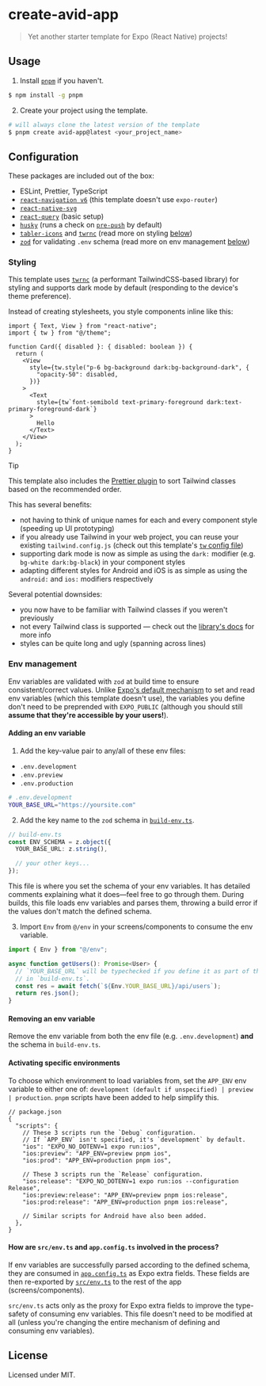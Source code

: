 # create-avid-app

> Yet another starter template for Expo (React Native) projects!


## Usage
1. Install [`pnpm`](https://pnpm.io) if you haven't.
```sh
$ npm install -g pnpm
```

2. Create your project using the template.
```sh
# will always clone the latest version of the template
$ pnpm create avid-app@latest <your_project_name>
```


## Configuration
These packages are included out of the box:
- ESLint, Prettier, TypeScript
- [`react-navigation v6`](https://reactnavigation.org) (this template doesn't use `expo-router`)
- [`react-native-svg`](https://github.com/kristerkari/react-native-svg-transformer)
- [`react-query`](https://tanstack.com/query/latest/docs/framework/react/installation) (basic setup)
- [`husky`](https://github.com/typicode/husky) (runs a check on [`pre-push`](./.husky/pre-push) by default)
- [`tabler-icons`](https://tabler.io/icons) and [`twrnc`](https://github.com/jaredh159/tailwind-react-native-classnames)
    (read more on styling [below](#styling))
- [`zod`](https://zod.dev) for validating `.env` schema (read more on env management [below](#env-management))

### Styling
This template uses [`twrnc`]((https://github.com/jaredh159/tailwind-react-native-classnames))
(a performant TailwindCSS-based library) for styling and supports dark mode by default
(responding to the device's theme preference).

Instead of creating stylesheets, you style components inline like this:
```tsx
import { Text, View } from "react-native";
import { tw } from "@/theme";

function Card({ disabled }: { disabled: boolean }) {
  return (
    <View
      style={tw.style("p-6 bg-background dark:bg-background-dark", {
        "opacity-50": disabled,
      })}
    >
      <Text
        style={tw`font-semibold text-primary-foreground dark:text-primary-foreground-dark`}
      >
        Hello
      </Text>
    </View>
  );
}
```

> [!TIP]
> This template also includes the [Prettier plugin](https://github.com/tailwindlabs/prettier-plugin-tailwindcss)
> to sort Tailwind classes based on the recommended order.

This has several benefits:
- not having to think of unique names for each and every component style (speeding up UI prototyping)
- if you already use Tailwind in your web project, you can reuse your existing `tailwind.config.js` (check out this template's [`tw` config file](./tailwind.config.js))
- supporting dark mode is now as simple as using the `dark:` modifier (e.g. `bg-white dark:bg-black`) in your component styles
- adapting different styles for Android and iOS is as simple as using the `android:` and `ios:` modifiers respectively

Several potential downsides:
- you now have to be familiar with Tailwind classes if you weren't previously
- not every Tailwind class is supported — check out the [library's docs](https://github.com/jaredh159/tailwind-react-native-classnames) for more info
- styles can be quite long and ugly (spanning across lines)

### Env management

Env variables are validated with `zod` at build time to ensure consistent/correct
values. Unlike [Expo's default mechanism](https://docs.expo.dev/guides/environment-variables/)
to set and read env variables (which this template doesn't use), the variables
you define don't need to be preprended with `EXPO_PUBLIC` (although you should
still **assume that they're accessible by your users!**).

#### Adding an env variable

1. Add the key-value pair to any/all of these env files:
- `.env.development`
- `.env.preview`
- `.env.production`

```sh
# .env.development
YOUR_BASE_URL="https://yoursite.com"
```

2. Add the key name to the `zod` schema in [`build-env.ts`](./build-env.ts).

```ts
// build-env.ts
const ENV_SCHEMA = z.object({
  YOUR_BASE_URL: z.string(),

  // your other keys...
});
```

This file is where you set the schema of your env variables. It has detailed comments
explaining what it does—feel free to go through them. During builds, this file loads
env variables and parses them, throwing a build error if the values don't match the
defined schema.

3. Import `Env` from `@/env` in your screens/components to consume the env variable.

```ts
import { Env } from "@/env";

async function getUsers(): Promise<User> {
  // `YOUR_BASE_URL` will be typechecked if you define it as part of the schema
  // in `build-env.ts`.
  const res = await fetch(`${Env.YOUR_BASE_URL}/api/users`);
  return res.json();
}
```

#### Removing an env variable
Remove the env variable from both the env file (e.g. `.env.development`) **and**
the schema in `build-env.ts`.

#### Activating specific environments
To choose which environment to load variables from, set the `APP_ENV` env variable
to either one of: `development (default if unspecified) | preview | production`.
`pnpm` scripts have been added to help simplify this.

```jsonc
// package.json
{
  "scripts": {
    // These 3 scripts run the `Debug` configuration.
    // If `APP_ENV` isn't specified, it's `development` by default.
    "ios": "EXPO_NO_DOTENV=1 expo run:ios",
    "ios:preview": "APP_ENV=preview pnpm ios",
    "ios:prod": "APP_ENV=production pnpm ios",

    // These 3 scripts run the `Release` configuration.
    "ios:release": "EXPO_NO_DOTENV=1 expo run:ios --configuration Release",
    "ios:preview:release": "APP_ENV=preview pnpm ios:release",
    "ios:prod:release": "APP_ENV=production pnpm ios:release",

    // Similar scripts for Android have also been added.
  },
}
```

#### How are `src/env.ts` and `app.config.ts` involved in the process?
If env variables are successfully parsed according to the defined schema, they
are consumed in [`app.config.ts`](./app.config.ts) as Expo extra fields. These
fields are then re-exported by [`src/env.ts`](./src/env.ts) to the rest of the
app (screens/components).

`src/env.ts` acts only as the proxy for Expo extra fields to improve the type-safety
of consuming env variables. This file doesn't need to be modified at all (unless
you're changing the entire mechanism of defining and consuming env variables).


## License
Licensed under MIT.
